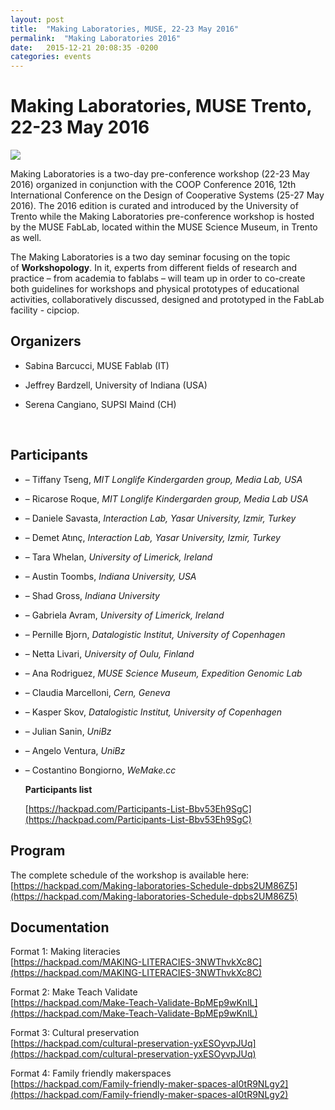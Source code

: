 ```yaml
---
layout: post
title:  "Making Laboratories, MUSE, 22-23 May 2016"
permalink:  "Making Laboratories 2016"
date:   2015-12-21 20:08:35 -0200
categories: events
---
```


<h1>Making Laboratories, MUSE Trento, 22-23 May 2016 </h1>

![](http://fablab.muse.it/wp-content/uploads/2016/03/panoramica_small.jpg)

<p>Making Laboratories is a two-day pre-conference workshop (22-23 May 2016) organized in conjunction with the COOP Conference 2016, 12th International Conference on the Design of Cooperative Systems (25-27 May 2016). The 2016 edition is curated and introduced by the University of Trento while the Making Laboratories pre-conference workshop is hosted by the MUSE FabLab, located within the MUSE Science Museum, in Trento as well.

The Making Laboratories is a two day seminar focusing on the topic of **Workshopology**. In it, experts from different fields of research and practice – from academia to fablabs – will team up in order to co-create both guidelines for workshops and physical prototypes of educational activities, collaboratively discussed, designed and prototyped in the FabLab facility - cipciop. </p>

## Organizers

- Sabina Barcucci, MUSE Fablab (IT)

- Jeffrey Bardzell, University of Indiana (USA)

- Serena Cangiano, SUPSI Maind (CH)

  ​



## Participants

- – Tiffany Tseng, *MIT Longlife Kindergarden group, Media Lab, USA*

- – Ricarose Roque, *MIT Longlife Kindergarden group, Media Lab USA*

- – Daniele Savasta, *Interaction Lab, Yasar University, Izmir, Turkey*

- – Demet Atınç, *Interaction Lab, Yasar University, Izmir, Turkey*

- – Tara Whelan, *University of Limerick, Ireland*

- – Austin Toombs, *Indiana University, USA*

- – Shad Gross, *Indiana University*

- – Gabriela Avram, *University of Limerick, Ireland*

- – Pernille Bjorn, *Datalogistic Institut, University of Copenhagen*

- – Netta Livari, *University of Oulu, Finland*

- – Ana Rodriguez, *MUSE Science Museum, Expedition Genomic Lab*

- – Claudia Marcelloni, *Cern, Geneva*

- – Kasper Skov, *Datalogistic Institut, University of Copenhagen*

- – Julian Sanin, *UniBz*

- – Angelo Ventura, *UniBz*

- – Costantino Bongiorno, *WeMake.cc*

  **Participants list**

  [https://hackpad.com/Participants-List-Bbv53Eh9SgC](https://hackpad.com/Participants-List-Bbv53Eh9SgC)


## Program

The complete schedule of the workshop is available here:
[https://hackpad.com/Making-laboratories-Schedule-dpbs2UM86Z5](https://hackpad.com/Making-laboratories-Schedule-dpbs2UM86Z5)

## Documentation

Format 1: Making literacies  
[https://hackpad.com/MAKING-LITERACIES-3NWThvkXc8C](https://hackpad.com/MAKING-LITERACIES-3NWThvkXc8C)

Format 2: Make Teach Validate  
[https://hackpad.com/Make-Teach-Validate-BpMEp9wKnlL](https://hackpad.com/Make-Teach-Validate-BpMEp9wKnlL)

Format 3: Cultural preservation  
[https://hackpad.com/cultural-preservation-yxESOyvpJUq](https://hackpad.com/cultural-preservation-yxESOyvpJUq)

Format 4: Family friendly makerspaces  
[https://hackpad.com/Family-friendly-maker-spaces-aI0tR9NLgy2](https://hackpad.com/Family-friendly-maker-spaces-aI0tR9NLgy2)











